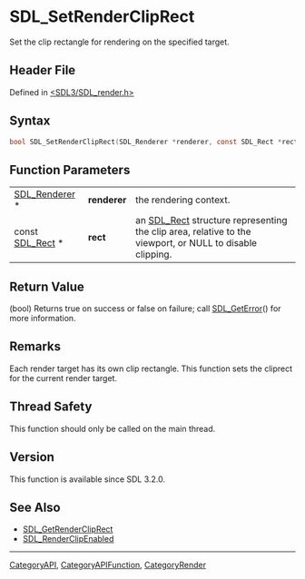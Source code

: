 # SDL_SetRenderClipRect

Set the clip rectangle for rendering on the specified target.

## Header File

Defined in [<SDL3/SDL_render.h>](https://github.com/libsdl-org/SDL/blob/main/include/SDL3/SDL_render.h)

## Syntax

```c
bool SDL_SetRenderClipRect(SDL_Renderer *renderer, const SDL_Rect *rect);
```

## Function Parameters

|                                |              |                                                                                                                      |
| ------------------------------ | ------------ | -------------------------------------------------------------------------------------------------------------------- |
| [SDL_Renderer](SDL_Renderer) * | **renderer** | the rendering context.                                                                                               |
| const [SDL_Rect](SDL_Rect) *   | **rect**     | an [SDL_Rect](SDL_Rect) structure representing the clip area, relative to the viewport, or NULL to disable clipping. |

## Return Value

(bool) Returns true on success or false on failure; call
[SDL_GetError](SDL_GetError)() for more information.

## Remarks

Each render target has its own clip rectangle. This function sets the
cliprect for the current render target.

## Thread Safety

This function should only be called on the main thread.

## Version

This function is available since SDL 3.2.0.

## See Also

- [SDL_GetRenderClipRect](SDL_GetRenderClipRect)
- [SDL_RenderClipEnabled](SDL_RenderClipEnabled)

----
[CategoryAPI](CategoryAPI), [CategoryAPIFunction](CategoryAPIFunction), [CategoryRender](CategoryRender)

